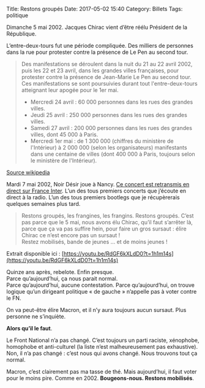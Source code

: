 Title: Restons groupés
Date: 2017-05-02 15:40
Category: Billets
Tags: politique

Dimanche 5 mai 2002. Jacques Chirac vient d’être réélu Président de la République.

L’entre-deux-tours fut une période compliquée. Des milliers de personnes dans la rue pour protester contre la présence de Le Pen au second tour.

> Des manifestations se déroulent dans la nuit du 21 au 22 avril 2002, puis les 22 et 23 avril, dans les grandes villes françaises, pour protester contre la présence de Jean-Marie Le Pen au second tour. Ces manifestations se sont poursuivies durant tout l'entre-deux-tours atteignant leur apogée pour le 1er mai.
> * Mercredi 24 avril : 60 000 personnes dans les rues des grandes villes.
> * Jeudi 25 avril : 250 000 personnes dans les rues des grandes villes.
> * Samedi 27 avril : 200 000 personnes dans les rues des grandes villes, dont 45 000 à Paris.
> * Mercredi 1er mai : de 1 300 000 (chiffres du ministère de l'Intérieur) à 2 000 000 (selon les organisateurs) manifestants dans une centaine de villes (dont 400 000 à Paris, toujours selon le ministère de l'Intérieur).

[Source wikipedia](https://fr.wikipedia.org/wiki/%C3%89lection_pr%C3%A9sidentielle_fran%C3%A7aise_de_2002#Entre-deux-tours)

Mardi 7 mai 2002, Noir Désir joue à Nancy. [Ce concert est retransmis en direct sur France Inter](https://www.youtube.com/watch?v=RdGF6kXLdD0). L’un des tous premiers concerts que j’écoute en direct à la radio. L’un des tous premiers bootlegs que je récupèrerais quelques semaines plus tard.

> Restons groupés, les frangines, les frangins. Restons groupés.
> C’est pas parce que le 5 mai, nous avons élu Chirac, qu’il faut s’arrêter là, parce que ça va pas suffire hein, pour faire un gros sursaut : élire Chirac ce n’est encore pas un sursaut !  
> Restez mobilisés, bande de jeunes … et de moins jeunes !

Extrait disponible ici : [https://youtu.be/RdGF6kXLdD0?t=1h1m14s](https://youtu.be/RdGF6kXLdD0?t=1h1m14s)

Quinze ans après, rebelote. Enfin presque.  
Parce qu’aujourd’hui, ça nous parait normal.  
Parce qu’aujourd’hui, aucune contestation.
Parce qu’aujourd’hui, on trouve logique qu’un dirigeant politique « de gauche » n’appelle pas à voter contre le FN.

On va peut-être élire Macron, et il n’y aura toujours aucun sursaut. Plus personne ne s’inquiète.

**Alors qu’il le faut**.

Le Front National n’a pas changé. C’est toujours un parti raciste, xénophobe, homophobe et anti-culturel (la liste n’est malheureusement pas exhaustive). Non, il n’a pas changé : c’est nous qui avons changé. Nous trouvons tout ça normal.

Macron, c’est clairement pas ma tasse de thé. Mais aujourd’hui, il faut voter pour le moins pire. Comme en 2002. **Bougeons-nous. Restons mobilisés**.
